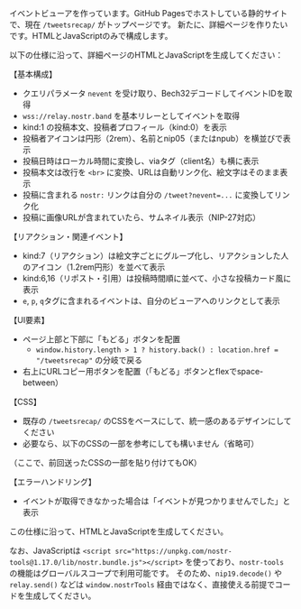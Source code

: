 イベントビューアを作っています。GitHub Pagesでホストしている静的サイトで、現在 `/tweetsrecap/` がトップページです。
新たに、詳細ページを作りたいです。HTMLとJavaScriptのみで構成します。

以下の仕様に沿って、詳細ページのHTMLとJavaScriptを生成してください：

【基本構成】
- クエリパラメータ `nevent` を受け取り、Bech32デコードしてイベントIDを取得
- `wss://relay.nostr.band` を基本リレーとしてイベントを取得
- kind:1 の投稿本文、投稿者プロフィール（kind:0）を表示
- 投稿者アイコンは円形（2rem）、名前とnip05（またはnpub）を横並びで表示
- 投稿日時はローカル時間に変換し、viaタグ（client名）も横に表示
- 投稿本文は改行を `<br>` に変換、URLは自動リンク化、絵文字はそのまま表示
- 投稿に含まれる `nostr:` リンクは自分の `/tweet?nevent=...` に変換してリンク化
- 投稿に画像URLが含まれていたら、サムネイル表示（NIP-27対応）

【リアクション・関連イベント】
- kind:7（リアクション）は絵文字ごとにグループ化し、リアクションした人のアイコン（1.2rem円形）を並べて表示
- kind:6,16（リポスト・引用）は投稿時間順に並べて、小さな投稿カード風に表示
- `e`, `p`, `q`タグに含まれるイベントは、自分のビューアへのリンクとして表示

【UI要素】
- ページ上部と下部に「もどる」ボタンを配置
  - `window.history.length > 1 ? history.back() : location.href = "/tweetsrecap"` の分岐で戻る
- 右上にURLコピー用ボタンを配置（「もどる」ボタンとflexでspace-between）

【CSS】
- 既存の `/tweetsrecap/` のCSSをベースにして、統一感のあるデザインにしてください
- 必要なら、以下のCSSの一部を参考にしても構いません（省略可）

（ここで、前回送ったCSSの一部を貼り付けてもOK）

【エラーハンドリング】
- イベントが取得できなかった場合は「イベントが見つかりませんでした」と表示

この仕様に沿って、HTMLとJavaScriptを生成してください。

なお、JavaScriptは `<script src="https://unpkg.com/nostr-tools@1.17.0/lib/nostr.bundle.js"></script>` を使っており、`nostr-tools` の機能はグローバルスコープで利用可能です。
そのため、`nip19.decode()` や `relay.send()` などは `window.nostrTools` 経由ではなく、直接使える前提でコードを生成してください。
